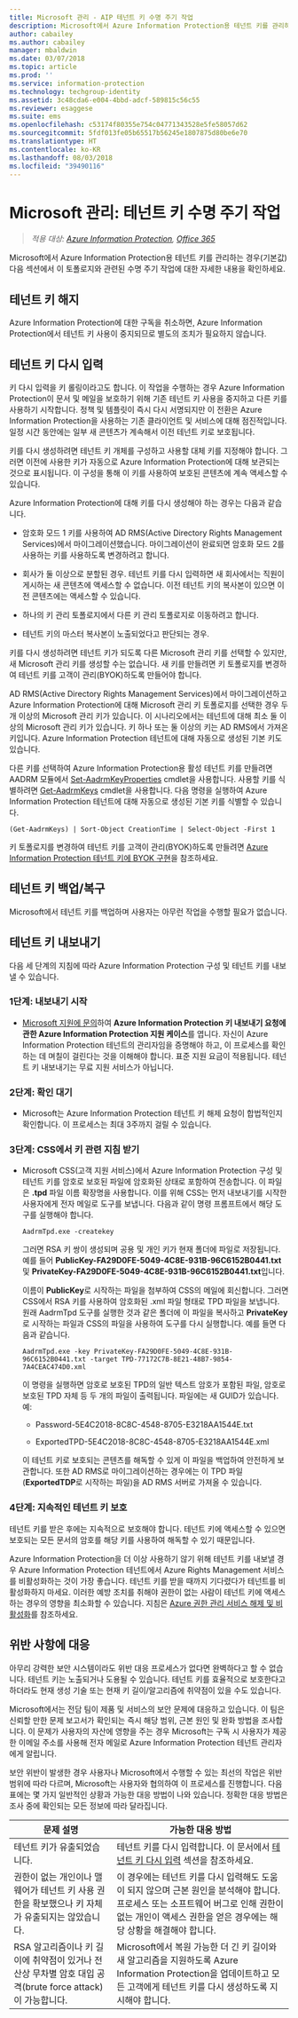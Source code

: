 ```yaml
---
title: Microsoft 관리 - AIP 테넌트 키 수명 주기 작업
description: Microsoft에서 Azure Information Protection용 테넌트 키를 관리하는 경우(기본값)와 관련하여 수명 주기 작업에 대한 정보를 제공합니다.
author: cabailey
ms.author: cabailey
manager: mbaldwin
ms.date: 03/07/2018
ms.topic: article
ms.prod: ''
ms.service: information-protection
ms.technology: techgroup-identity
ms.assetid: 3c48cda6-e004-4bbd-adcf-589815c56c55
ms.reviewer: esaggese
ms.suite: ems
ms.openlocfilehash: c53174f80355e754c04771343528e5fe58057d62
ms.sourcegitcommit: 5fdf013fe05b65517b56245e1807875d80be6e70
ms.translationtype: HT
ms.contentlocale: ko-KR
ms.lasthandoff: 08/03/2018
ms.locfileid: "39490116"
---
```

# <a name="microsoft-managed-tenant-key-life-cycle-operations"></a>Microsoft 관리: 테넌트 키 수명 주기 작업

>*적용 대상: [Azure Information Protection](https://azure.microsoft.com/pricing/details/information-protection), [Office 365](http://download.microsoft.com/download/E/C/F/ECF42E71-4EC0-48FF-AA00-577AC14D5B5C/Azure_Information_Protection_licensing_datasheet_EN-US.pdf)*

Microsoft에서 Azure Information Protection용 테넌트 키를 관리하는 경우(기본값) 다음 섹션에서 이 토폴로지와 관련된 수명 주기 작업에 대한 자세한 내용을 확인하세요.

## <a name="revoke-your-tenant-key"></a>테넌트 키 해지
Azure Information Protection에 대한 구독을 취소하면, Azure Information Protection에서 테넌트 키 사용이 중지되므로 별도의 조치가 필요하지 않습니다.

## <a name="rekey-your-tenant-key"></a>테넌트 키 다시 입력
키 다시 입력을 키 롤링이라고도 합니다. 이 작업을 수행하는 경우 Azure Information Protection이 문서 및 메일을 보호하기 위해 기존 테넌트 키 사용을 중지하고 다른 키를 사용하기 시작합니다. 정책 및 템플릿이 즉시 다시 서명되지만 이 전환은 Azure Information Protection을 사용하는 기존 클라이언트 및 서비스에 대해 점진적입니다. 일정 시간 동안에는 일부 새 콘텐츠가 계속해서 이전 테넌트 키로 보호됩니다.

키를 다시 생성하려면 테넌트 키 개체를 구성하고 사용할 대체 키를 지정해야 합니다. 그러면 이전에 사용한 키가 자동으로 Azure Information Protection에 대해 보관되는 것으로 표시됩니다. 이 구성을 통해 이 키를 사용하여 보호된 콘텐츠에 계속 액세스할 수 있습니다.

Azure Information Protection에 대해 키를 다시 생성해야 하는 경우는 다음과 같습니다.

- 암호화 모드 1 키를 사용하여 AD RMS(Active Directory Rights Management Services)에서 마이그레이션했습니다. 마이그레이션이 완료되면 암호화 모드 2를 사용하는 키를 사용하도록 변경하려고 합니다.

- 회사가 둘 이상으로 분할된 경우. 테넌트 키를 다시 입력하면 새 회사에서는 직원이 게시하는 새 콘텐츠에 액세스할 수 없습니다. 이전 테넌트 키의 복사본이 있으면 이전 콘텐츠에는 액세스할 수 있습니다.

- 하나의 키 관리 토폴로지에서 다른 키 관리 토폴로지로 이동하려고 합니다.

- 테넌트 키의 마스터 복사본이 노출되었다고 판단되는 경우.

키를 다시 생성하려면 테넌트 키가 되도록 다른 Microsoft 관리 키를 선택할 수 있지만, 새 Microsoft 관리 키를 생성할 수는 없습니다. 새 키를 만들려면 키 토폴로지를 변경하여 테넌트 키를 고객이 관리(BYOK)하도록 만들어야 합니다.

AD RMS(Active Directory Rights Management Services)에서 마이그레이션하고 Azure Information Protection에 대해 Microsoft 관리 키 토폴로지를 선택한 경우 두 개 이상의 Microsoft 관리 키가 있습니다. 이 시나리오에서는 테넌트에 대해 최소 둘 이상의 Microsoft 관리 키가 있습니다. 키 하나 또는 둘 이상의 키는 AD RMS에서 가져온 키입니다. Azure Information Protection 테넌트에 대해 자동으로 생성된 기본 키도 있습니다.

다른 키를 선택하여 Azure Information Protection용 활성 테넌트 키를 만들려면 AADRM 모듈에서 [Set-AadrmKeyProperties](/powershell/module/aadrm/set-aadrmkeyproperties) cmdlet을 사용합니다. 사용할 키를 식별하려면 [Get-AadrmKeys](/powershell/module/aadrm/get-aadrmkeys) cmdlet을 사용합니다. 다음 명령을 실행하여 Azure Information Protection 테넌트에 대해 자동으로 생성된 기본 키를 식별할 수 있습니다.

    (Get-AadrmKeys) | Sort-Object CreationTime | Select-Object -First 1

키 토폴로지를 변경하여 테넌트 키를 고객이 관리(BYOK)하도록 만들려면 [Azure Information Protection 테넌트 키에 BYOK 구현](plan-implement-tenant-key.md#implementing-byok-for-your-azure-information-protection-tenant-key)을 참조하세요.

## <a name="backup-and-recover-your-tenant-key"></a>테넌트 키 백업/복구
Microsoft에서 테넌트 키를 백업하며 사용자는 아무런 작업을 수행할 필요가 없습니다.

## <a name="export-your-tenant-key"></a>테넌트 키 내보내기
다음 세 단계의 지침에 따라 Azure Information Protection 구성 및 테넌트 키를 내보낼 수 있습니다.

### <a name="step-1-initiate-export"></a>1단계: 내보내기 시작

- [Microsoft 지원에 문의](information-support.md#to-contact-microsoft-support)하여 **Azure Information Protection 키 내보내기 요청에 관한 Azure Information Protection 지원 케이스**를 엽니다. 자신이 Azure Information Protection 테넌트의 관리자임을 증명해야 하고, 이 프로세스를 확인하는 데 며칠이 걸린다는 것을 이해해야 합니다. 표준 지원 요금이 적용됩니다. 테넌트 키 내보내기는 무료 지원 서비스가 아닙니다.

### <a name="step-2-wait-for-verification"></a>2단계: 확인 대기

- Microsoft는 Azure Information Protection 테넌트 키 해제 요청이 합법적인지 확인합니다. 이 프로세스는 최대 3주까지 걸릴 수 있습니다.

### <a name="step-3-receive-key-instructions-from-css"></a>3단계: CSS에서 키 관련 지침 받기

- Microsoft CSS(고객 지원 서비스)에서 Azure Information Protection 구성 및 테넌트 키를 암호로 보호된 파일에 암호화된 상태로 포함하여 전송합니다. 이 파일은 **.tpd** 파일 이름 확장명을 사용합니다. 이를 위해 CSS는 먼저 내보내기를 시작한 사용자에게 전자 메일로 도구를 보냅니다. 다음과 같이 명령 프롬프트에서 해당 도구를 실행해야 합니다.

    ```
    AadrmTpd.exe -createkey
    ```
    그러면 RSA 키 쌍이 생성되며 공용 및 개인 키가 현재 폴더에 파일로 저장됩니다. 예를 들어 **PublicKey-FA29D0FE-5049-4C8E-931B-96C6152B0441.txt** 및 **PrivateKey-FA29D0FE-5049-4C8E-931B-96C6152B0441.txt**입니다.

    이름이 **PublicKey**로 시작하는 파일을 첨부하여 CSS의 메일에 회신합니다. 그러면 CSS에서 RSA 키를 사용하여 암호화된 .xml 파일 형태로 TPD 파일을 보냅니다. 원래 AadrmTpd 도구를 실행한 것과 같은 폴더에 이 파일을 복사하고 **PrivateKey**로 시작하는 파일과 CSS의 파일을 사용하여 도구를 다시 실행합니다. 예를 들면 다음과 같습니다.

    ```
    AadrmTpd.exe -key PrivateKey-FA29D0FE-5049-4C8E-931B-96C6152B0441.txt -target TPD-77172C7B-8E21-48B7-9854-7A4CEAC474D0.xml
    ```
    이 명령을 실행하면 암호로 보호된 TPD의 일반 텍스트 암호가 포함된 파일, 암호로 보호된 TPD 자체 등 두 개의 파일이 출력됩니다. 파일에는 새 GUID가 있습니다. 예:
     
    - Password-5E4C2018-8C8C-4548-8705-E3218AA1544E.txt

    - ExportedTPD-5E4C2018-8C8C-4548-8705-E3218AA1544E.xml

    이 테넌트 키로 보호되는 콘텐츠를 해독할 수 있게 이 파일을 백업하여 안전하게 보관합니다. 또한 AD RMS로 마이그레이션하는 경우에는 이 TPD 파일(**ExportedTDP**로 시작하는 파일)을 AD RMS 서버로 가져올 수 있습니다.

### <a name="step-4-ongoing-protect-your-tenant-key"></a>4단계: 지속적인 테넌트 키 보호

테넌트 키를 받은 후에는 지속적으로 보호해야 합니다. 테넌트 키에 액세스할 수 있으면 보호되는 모든 문서의 암호를 해당 키를 사용하여 해독할 수 있기 때문입니다.

Azure Information Protection을 더 이상 사용하기 않기 위해 테넌트 키를 내보낼 경우 Azure Information Protection 테넌트에서 Azure Rights Management 서비스를 비활성화하는 것이 가장 좋습니다. 테넌트 키를 받을 때까지 기다렸다가 테넌트를 비활성화하지 마세요. 이러한 예방 조치를 취해야 권한이 없는 사람이 테넌트 키에 액세스하는 경우의 영향을 최소화할 수 있습니다. 지침은 [Azure 권한 관리 서비스 해제 및 비활성화](decommission-deactivate.md)를 참조하세요.

## <a name="respond-to-a-breach"></a>위반 사항에 대응
아무리 강력한 보안 시스템이라도 위반 대응 프로세스가 없다면 완벽하다고 할 수 없습니다. 테넌트 키는 노출되거나 도용될 수 있습니다. 테넌트 키를 효율적으로 보호한다고 하더라도 현재 생성 기술 또는 현재 키 길이/알고리즘에 취약점이 있을 수도 있습니다.

Microsoft에서는 전담 팀이 제품 및 서비스의 보안 문제에 대응하고 있습니다. 이 팀은 신뢰할 만한 문제 보고서가 확인되는 즉시 해당 범위, 근본 원인 및 완화 방법을 조사합니다. 이 문제가 사용자의 자산에 영향을 주는 경우 Microsoft는 구독 시 사용자가 제공한 이메일 주소를 사용해 전자 메일로 Azure Information Protection 테넌트 관리자에게 알립니다.

보안 위반이 발생한 경우 사용자나 Microsoft에서 수행할 수 있는 최선의 작업은 위반 범위에 따라 다르며, Microsoft는 사용자와 협의하여 이 프로세스를 진행합니다. 다음 표에는 몇 가지 일반적인 상황과 가능한 대응 방법이 나와 있습니다. 정확한 대응 방법은 조사 중에 확인되는 모든 정보에 따라 달라집니다.

|문제 설명|가능한 대응 방법|
|------------------------|-------------------|
|테넌트 키가 유출되었습니다.|테넌트 키를 다시 입력합니다. 이 문서에서 [테넌트 키 다시 입력](#rekey-your-tenant-key) 섹션을 참조하세요.|
|권한이 없는 개인이나 맬웨어가 테넌트 키 사용 권한을 확보했으나 키 자체가 유출되지는 않았습니다.|이 경우에는 테넌트 키를 다시 입력해도 도움이 되지 않으며 근본 원인을 분석해야 합니다. 프로세스 또는 소프트웨어 버그로 인해 권한이 없는 개인이 액세스 권한을 얻은 경우에는 해당 상황을 해결해야 합니다.|
|RSA 알고리즘이나 키 길이에 취약점이 있거나 전산상 무차별 암호 대입 공격(brute force attack)이 가능합니다.|Microsoft에서 복원 가능한 더 긴 키 길이와 새 알고리즘을 지원하도록 Azure Information Protection을 업데이트하고 모든 고객에게 테넌트 키를 다시 생성하도록 지시해야 합니다.|


